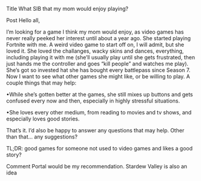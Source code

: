 Title
What SIB that my mom would enjoy playing?

Post
Hello all, 


I’m looking for a game I think my mom would enjoy, as video games has never really peeked her interest until about a year ago. She started playing Fortnite with me. A weird video game to start off on, I will admit, but she loved it. She loved the challanges, wacky skins and dances, everything, including playing it with me (she’ll usually play until she gets frustrated, then just hands me the controller and goes “kill people” and watches me play). She’s got so invested hat she has bought every battlepass since Season 7. Now I want to see what other games she might like, or be willing to play. A couple things that may help: 


•While she’s gotten better at the games, she still mixes up buttons and gets confused every now and then, especially in highly stressful situations.


•She loves every other medium, from reading to movies and tv shows, and especially loves good stories. 


That’s it. I’d also be happy to answer any questions that may help. Other than that... any suggestions? 


TL;DR: good games for someone not used to video games and likes a good story?

Comment
Portal would be my recommendation. Stardew Valley is also an idea
